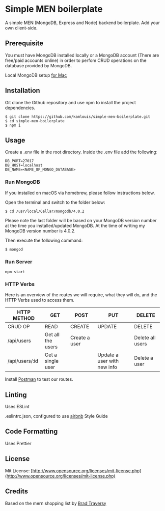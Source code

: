 # Simple MEN boilerplate

A simple MEN (MongoDB, Express and Node) backend boilerplate.
Add your own client-side.

## Prerequisite

You must have MongoDB installed locally or a MongoDB account (There are free/paid accounts online) in order to perfom CRUD operations on the database provided by MongoDB.

Local MongoDB setup [for Mac](https://medium.com/@himeshvats19/up-running-with-mongodb-in-7-simple-steps-using-brew-on-macos-sierra-785730a7e6b0)

## Installation

Git clone the Github repository and use npm to install the project dependencies.

```
$ git clone https://github.com/kamlouis/simple-men-boilerplate.git
$ cd simple-men-boilerplate
$ npm i
```

## Usage

Create a .env file in the root directory.
Inside the .env file add the following:

```
DB_PORT=27017
DB_HOST=localhost
DB_NAME=<NAME_OF_MONGO_DATABASE>
```

### Run MongoDB

If you installed on macOS via homebrew, please follow instructions below.

Open the terminal and switch to the folder below:

```
$ cd /usr/local/Cellar/mongodb/4.0.2
```

Please note the last folder will be based on your MongoDB version number at the time you installed/updated MongoDB.
At the time of writing my MongoDB version number is 4.0.2.

Then execute the following command:

```
$ mongod
```

### Run Server

```
npm start
```

### HTTP Verbs

Here is an overview of the routes we will require, what they will do, and the HTTP Verbs used to access them.

| HTTP METHOD    | GET               | POST          | PUT                         | DELETE           |
| -------------- | ----------------- | ------------- | --------------------------- | ---------------- |
| CRUD OP        | READ              | CREATE        | UPDATE                      | DELETE           |
| /api/users     | Get all the users | Create a user |                             | Delete all users |
| /api/users/:id | Get a single user |               | Update a user with new info | Delete a user    |

Install [Postman](https://www.getpostman.com/) to test our routes.

## Linting

Uses ESLint

.eslintrc.json, configured to use [airbnb](https://github.com/airbnb/javascript) Style Guide

## Code Formatting

Uses Prettier

## License

Mit License: [http://www.opensource.org/licenses/mit-license.php](http://www.opensource.org/licenses/mit-license.php)

## Credits

Based on the mern shopping list by [Brad Traversy](https://github.com/bradtraversy/mern_shopping_list)
